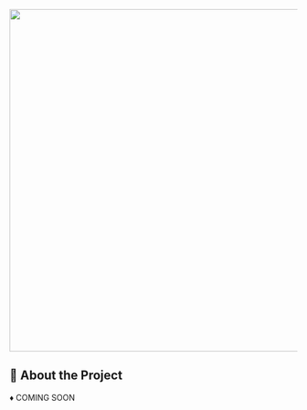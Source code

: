 <p align="center">
  <a href="https://leetcode.com/">
    <img width= "600px" src="https://user-images.githubusercontent.com/70039999/125170174-1317cb00-e1c7-11eb-861e-efb0b3ca368d.png"/>
  </a>
</p>

## 🧾 About the Project
♦ COMING SOON
